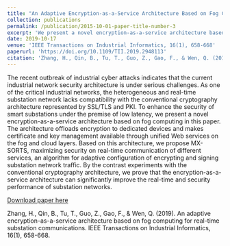 ```yaml
---
title: "An Adaptive Encryption-as-a-Service Architecture Based on Fog Computing for Real-Time Substation Communications"
collection: publications
permalink: /publication/2015-10-01-paper-title-number-3
excerpt: 'We present a novel encryption-as-a-service architecture based on fog computing.'
date: 2019-10-17
venue: 'IEEE Transactions on Industrial Informatics, 16(1), 658-668'
paperurl: 'https://doi.org/10.1109/TII.2019.2948113'
citation: 'Zhang, H., Qin, B., Tu, T., Guo, Z., Gao, F., & Wen, Q. (2019). An adaptive encryption-as-a-service architecture based on fog computing for real-time substation communications. IEEE Transactions on Industrial Informatics, 16(1), 658-668.'
---
```

The recent outbreak of industrial cyber attacks indicates that the current industrial network security architecture is under serious challenges. As one of the critical industrial networks, the heterogeneous and real-time substation network lacks compatibility with the conventional cryptography architecture represented by SSL/TLS and PKI. To enhance the security of smart substations under the premise of low latency, we present a novel encryption-as-a-service architecture based on fog computing in this paper. The architecture offloads encryption to dedicated devices and makes certificate and key management available through unified Web services on the fog and cloud layers. Based on this architecture, we propose MX-SORTS, maximizing security on real-time communication of different services, an algorithm for adaptive configuration of encrypting and signing substation network traffic. By the contrast experiments with the conventional cryptography architecture, we prove that the encryption-as-a-service architecture can significantly improve the real-time and security performance of substation networks.

[Download paper here](https://doi.org/10.1109/TII.2019.2948113)

Zhang, H., Qin, B., Tu, T., Guo, Z., Gao, F., & Wen, Q. (2019). An adaptive encryption-as-a-service architecture based on fog computing for real-time substation communications. IEEE Transactions on Industrial Informatics, 16(1), 658-668.